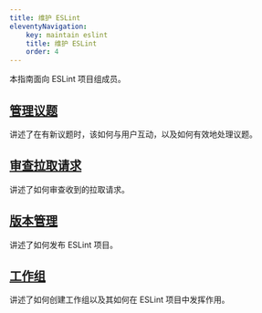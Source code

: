 ```yaml
---
title: 维护 ESLint
eleventyNavigation:
    key: maintain eslint
    title: 维护 ESLint
    order: 4
---
```


本指南面向 ESLint 项目组成员。

## [管理议题](manage-issues)

讲述了在有新议题时，该如何与用户互动，以及如何有效地处理议题。

## [审查拉取请求](review-pull-requests)

讲述了如何审查收到的拉取请求。

## [版本管理](manage-releases)

讲述了如何发布 ESLint 项目。

## [工作组](working-groups)

讲述了如何创建工作组以及其如何在 ESLint 项目中发挥作用。
